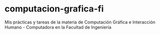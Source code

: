 # computacion-grafica-fi
Mis prácticas y tareas de la materia de Computación Gráfica e Interacción Humano - Computadora en la Facultad de Ingeniería
